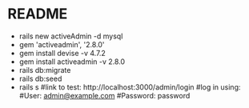 # README

+ rails new activeAdmin -d mysql
+ gem 'activeadmin', '2.8.0'
+ gem install devise -v 4.7.2
+ gem install activeadmin -v 2.8.0
+ rails db:migrate
+ rails db:seed
+ rails s
#link to test: http://localhost:3000/admin/login
#log in using:
#User: admin@example.com
#Password: password